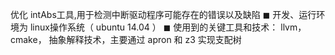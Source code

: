 优化 intAbs工具,用于检测中断驱动程序可能存在的错误以及缺陷
◼ 开发、运行环境为 linux操作系统（ ubuntu 14.04 ）
◼ 使用到的关键工具和技术： llvm， cmake，  抽象解释技术，主要通过 apron 和 z3 实现支配树
